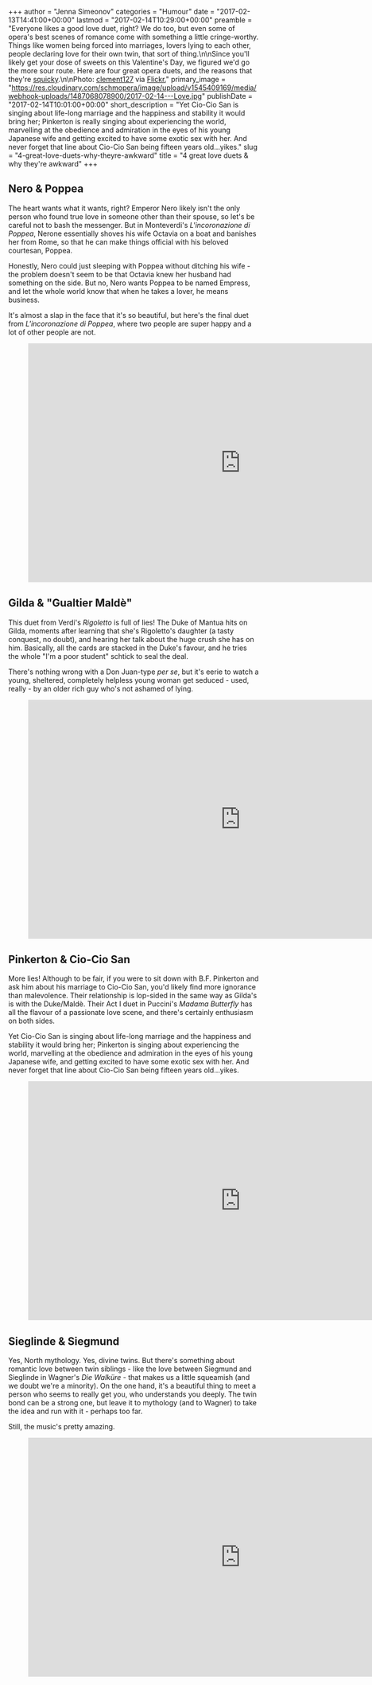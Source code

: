+++
author = "Jenna Simeonov"
categories = "Humour"
date = "2017-02-13T14:41:00+00:00"
lastmod = "2017-02-14T10:29:00+00:00"
preamble = "Everyone likes a good love duet, right? We do too, but even some of opera's best scenes of romance come with something a little cringe-worthy. Things like women being forced into marriages, lovers lying to each other, people declaring love for their own twin, that sort of thing.\n\nSince you'll likely get your dose of sweets on this Valentine's Day, we figured we'd go the more sour route. Here are four great opera duets, and the reasons that they're [squicky](http://www.urbandictionary.com/define.php?term=squicky).\n\nPhoto: [clement127](https://www.flickr.com/photos/clement127/10043342695/in/photolist-giuKSX-7vT3PB-fSr4EA-aug7dv-cvVjCd-qHFJxG-e3XL1L-mD1ZtF-cvVgH1-9aCWaA-cvVsUw-kaiNLF-qhgXmZ-dxfA2H-9aCW1N-7PjNjo-ruMfjM-cvVoJA-8kNGQg-spidUd-aPpX5V-QLwU3j-9azMJt-cvUYYu-9azQvp-brvNH3-cvV8u5-cvVcs3-7Fwt7x-ardiR5-cvUUWh-cvVuQQ-cvV3cW-75B6iM-4yQuxX-f784Az-bAWNd7-8mVv3a-a7qYpG-95adfw-7qzYzP-oaVV2j-kajjte-b9SzZM-kakXpC-naG6kZ-G4tUxj-6JSxT8-3A9oRU-3A9jMU) via [Flickr.](https://creativecommons.org/licenses/by-nc-nd/2.0/legalcode)"
primary_image = "https://res.cloudinary.com/schmopera/image/upload/v1545409169/media/webhook-uploads/1487068078900/2017-02-14---Love.jpg"
publishDate = "2017-02-14T10:01:00+00:00"
short_description = "Yet Cio-Cio San is singing about life-long marriage and the happiness and stability it would bring her; Pinkerton is really singing about experiencing the world, marvelling at the obedience and admiration in the eyes of his young Japanese wife and getting excited to have some exotic sex with her. And never forget that line about Cio-Cio San being fifteen years old...yikes."
slug = "4-great-love-duets-why-theyre-awkward"
title = "4 great love duets &amp; why they&#039;re awkward"
+++

## Nero & Poppea

The heart wants what it wants, right? Emperor Nero likely isn't the only person who found true love in someone other than their spouse, so let's be careful not to bash the messenger. But in Monteverdi's *L'incoronazione di Poppea*, Nerone essentially shoves his wife Octavia on a boat and banishes her from Rome, so that he can make things official with his beloved courtesan, Poppea.

Honestly, Nero could just sleeping with Poppea without ditching his wife - the problem doesn't seem to be that Octavia knew her husband had something on the side. But no, Nero wants Poppea to be named Empress, and let the whole world know that when he takes a lover, he means business. 

It's almost a slap in the face that it's so beautiful, but here's the final duet from *L'incoronazione di Poppea*, where two people are super happy and a lot of other people are not.

<figure data-type="video">
<iframe width="854" height="480" src="https://www.youtube.com/embed/_isL0E-4TsQ" frameborder="0" allowfullscreen></iframe>
</figure>

## Gilda & "Gualtier Maldè"

This duet from Verdi's *Rigoletto* is full of lies! The Duke of Mantua hits on Gilda, moments after learning that she's Rigoletto's daughter (a tasty conquest, no doubt), and hearing her talk about the huge crush she has on him. Basically, all the cards are stacked in the Duke's favour, and he tries the whole "I'm a poor student" schtick to seal the deal.

There's nothing wrong with a Don Juan-type *per se*, but it's eerie to watch a young, sheltered, completely helpless young woman get seduced - used, really - by an older rich guy who's not ashamed of lying.

<figure data-type="video">
<iframe width="854" height="480" src="https://www.youtube.com/embed/nlr9jygEgwM?start=2360" frameborder="0" allowfullscreen></iframe>
</figure>

## Pinkerton & Cio-Cio San

More lies! Although to be fair, if you were to sit down with B.F. Pinkerton and ask him about his marriage to Cio-Cio San, you'd likely find more ignorance than malevolence. Their relationship is lop-sided in the same way as Gilda's is with the Duke/Maldè. Their Act I duet in Puccini's *Madama Butterfly* has all the flavour of a passionate love scene, and there's certainly enthusiasm on both sides. 

Yet Cio-Cio San is singing about life-long marriage and the happiness and stability it would bring her; Pinkerton is singing about experiencing the world, marvelling at the obedience and admiration in the eyes of his young Japanese wife, and getting excited to have some exotic sex with her. And never forget that line about Cio-Cio San being fifteen years old...yikes.

<figure data-type="video">
<iframe width="854" height="480" src="https://www.youtube.com/embed/xH5Hsu0SZNI?start-2362" frameborder="0" allowfullscreen></iframe>
</figure>

## Sieglinde & Siegmund

Yes, North mythology. Yes, divine twins. But there's something about romantic love between twin siblings - like the love between Siegmund and Sieglinde in Wagner's *Die Walküre* - that makes us a little squeamish (and we doubt we're a minority).  On the one hand, it's a beautiful thing to meet a person who seems to really get you, who understands you deeply. The twin bond can be a strong one, but leave it to mythology (and to Wagner) to take the idea and run with it - perhaps too far.

Still, the music's pretty amazing.

<figure data-type="video">
<iframe width="854" height="480" src="https://www.youtube.com/embed/iIkiCH8wgz0?start=3375" frameborder="0" allowfullscreen></iframe>
</figure>
